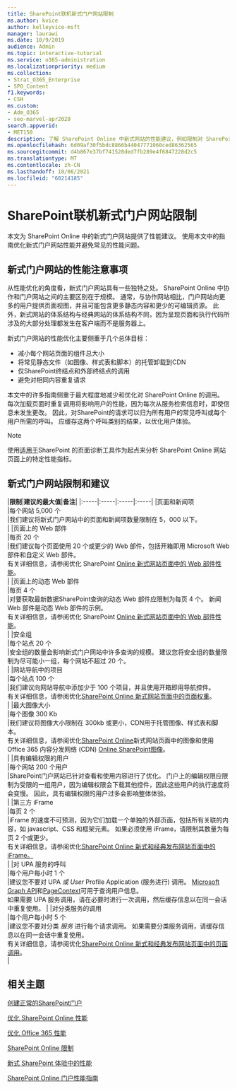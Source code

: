 ```yaml
---
title: SharePoint联机新式门户网站限制
ms.author: kvice
author: kelleyvice-msft
manager: laurawi
ms.date: 10/9/2019
audience: Admin
ms.topic: interactive-tutorial
ms.service: o365-administration
ms.localizationpriority: medium
ms.collection:
- Strat_O365_Enterprise
- SPO_Content
f1.keywords:
- CSH
ms.custom:
- Adm_O365
- seo-marvel-apr2020
search.appverid:
- MET150
description: 了解 SharePoint Online 中新式网站的性能建议，例如限制对 SharePoint 和外部终结点的调用。
ms.openlocfilehash: 6d09af30f5bdc8866b44047771060ced86362565
ms.sourcegitcommit: d4b867e37bf741528ded7fb289e4f6847228d2c5
ms.translationtype: MT
ms.contentlocale: zh-CN
ms.lasthandoff: 10/06/2021
ms.locfileid: "60214185"
---
```

# <a name="sharepoint-online-modern-portal-site-limits"></a>SharePoint联机新式门户网站限制

本文为 SharePoint Online 中的新式门户网站提供了性能建议。 使用本文中的指南优化新式门户网站性能并避免常见的性能问题。

## <a name="performance-considerations-for-modern-portal-sites"></a>新式门户网站的性能注意事项

从性能优化的角度看，新式门户网站具有一些独特之处。 SharePoint Online 中协作和门户网站之间的主要区别在于规模。 通常，与协作网站相比，门户网站向更多的用户提供页面视图，并且可能包含更多静态内容和更少的可编辑资源。 此外，新式网站的体系结构与经典网站的体系结构不同，因为呈现页面和执行代码所涉及的大部分处理都发生在客户端而不是服务器上。

新式门户网站的性能优化主要侧重于几个总体目标：

- 减小每个网站页面的组件总大小
- 将常见静态文件（如图像、样式表和脚本）的托管卸载到CDN
- 仅SharePoint终结点和外部终结点的调用
- 避免对相同内容重复请求

本文中的许多指南侧重于最大程度地减少和优化对 SharePoint Online 的调用。 每次加载页面时重复调用将影响用户的性能，因为每次从服务检索信息时，即使信息未发生更改。 因此，对SharePoint的请求可以归为所有用户的常见呼叫或每个用户所需的呼叫。 应缓存这两个呼叫类别的结果，以优化用户体验。

>[!NOTE]
>使用[适用于](./page-diagnostics-for-spo.md)SharePoint 的页面诊断工具作为起点来分析 SharePoint Online 网站页面上的特定性能指标。

## <a name="modern-portal-site-limits-and-recommendations"></a>新式门户网站限制和建议

|**限制**|**建议的最大值**|**备注**|
|:-----|:-----|:-----|:-----|
|页面和新闻项  <br/> |每个网站 5,000 个  <br/> |我们建议将新式门户网站中的页面和新闻项数量限制在 5，000 以下。  <br/> |
|页面上的 Web 部件  <br/> |每页 20 个  <br/> |我们建议每个页面使用 20 个或更少的 Web 部件，包括开箱即用 Microsoft Web 部件和自定义 Web 部件。 <br/> 有关详细信息，请参阅优化 SharePoint [Online 新式网站页面中的 Web 部件性能](modern-web-part-optimization.md)。  <br/> |
|页面上的动态 Web 部件  <br/> |每页 4 个  <br/> |对要获取最新数据SharePoint查询的动态 Web 部件应限制为每页 4 个。 新闻 Web 部件是动态 Web 部件的示例。 <br/> 有关详细信息，请参阅优化 SharePoint [Online 新式网站页面中的 Web 部件性能](modern-web-part-optimization.md)。    <br/> |
|安全组  <br/> |每个站点 20 个  <br/> |安全组的数量会影响新式门户网站中许多查询的规模。 建议您将安全组的数量限制为尽可能小一组，每个网站不超过 20 个。  <br/> |
|网站导航中的项目  <br/> |每个站点 100 个  <br/> |我们建议向网站导航中添加少于 100 个项目，并且使用开箱即用导航控件。  <br/> 有关详细信息，请参阅优化[SharePoint Online 新式网站页面中的页面权重](modern-page-weight-optimization.md)。 <br/> |
|最大图像大小  <br/> |每个图像 300 Kb  <br/> |我们建议将图像大小限制在 300kb 或更小，CDN用于托管图像、样式表和脚本。 <br/>有关详细信息，请参阅优化[SharePoint Online](modern-image-optimization.md)新式网站页面中的图像和使用 Office 365 内容分发网络 (CDN) [Online SharePoint图像](use-microsoft-365-cdn-with-spo.md)。  <br/> |
|具有编辑权限的用户  <br/> |每个网站 200 个用户  <br/> |SharePoint门户网站已针对查看和使用内容进行了优化。 门户上的编辑权限应限制为受限的一组用户，因为编辑权限会下载其他控件，因此这些用户的执行速度将会变慢。 因此，具有编辑权限的用户过多会影响整体体验。 <br/> |
|第三方 iFrame  <br/> |每页 2 个  <br/> |iFrame 的速度不可预测，因为它们加载一个单独的外部页面，包括所有关联的内容，如 javascript、CSS 和框架元素。 如果必须使用 iFrame，请限制其数量为每页 2 个或更少。<br/> 有关详细信息，请参阅优化[SharePoint Online 新式和经典发布网站页面中的 iFrame。](modern-iframe-optimization.md) <br/> |
|对 UPA 服务的呼叫  <br/> |每个用户每小时 1 个  <br/> |建议您不要对 UPA _或 User_ Profile Application (服务进行) 调用。 [Microsoft Graph API](/graph/call-api)和[PageContext](/javascript/api/sp-page-context/pagecontext)可用于查询用户信息。  <br/> 如果需要 UPA 服务调用，请在必要时进行一次调用，然后缓存信息以在同一会话中重复使用。 |
|对分类服务的调用  <br/> |每个用户每小时 5 个  <br/> |建议您不要对分类 _服务_ 进行每个请求调用。 如果需要分类服务调用，请缓存信息以在同一会话中重复使用。 <br/> 有关详细信息，请参阅优化[SharePoint Online 新式和经典发布网站页面中的页面调用](modern-page-call-optimization.md)。 <br/> |

## <a name="related-topics"></a>相关主题

[创建正常的SharePoint门户](/sharepoint/portal-health)

[优化 SharePoint Online 性能](tune-sharepoint-online-performance.md)

[优化 Office 365 性能](tune-microsoft-365-performance.md)

[SharePoint Online 限制](/office365/servicedescriptions/sharepoint-online-service-description/sharepoint-online-limits)

[新式 SharePoint 体验中的性能](/sharepoint/modern-experience-performance)

[SharePoint Online 门户性能指南](/sharepoint/dev/solution-guidance/portal-performance)
